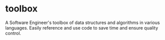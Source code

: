 # toolbox
A Software Engineer's toolbox of data structures and algorithms in various languages. Easily reference and use code to save time and ensure quality control.
